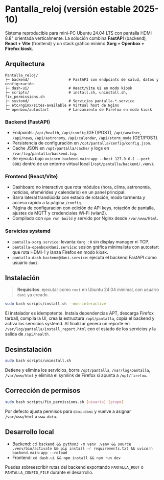 # Pantalla_reloj (versión estable 2025-10)

Sistema reproducible para mini-PC Ubuntu 24.04 LTS con pantalla HDMI 8.8" orientada
verticalmente. La solución combina **FastAPI** (backend), **React + Vite**
(frontend) y un stack gráfico mínimo **Xorg + Openbox + Firefox kiosk**.

## Arquitectura

```
Pantalla_reloj/
├─ backend/                  # FastAPI con endpoints de salud, datos y configuración
├─ dash-ui/                  # React/Vite UI en modo kiosk
├─ scripts/                  # install.sh, uninstall.sh, fix_permissions.sh
├─ systemd/                  # Servicios pantalla-*.service
├─ etc/nginx/sites-available # Virtual host de Nginx
└─ openbox/autostart         # Lanzamiento de Firefox en modo kiosk
```

### Backend (FastAPI)
- Endpoints: `/api/health`, `/api/config` (GET/POST), `/api/weather`, `/api/news`,
  `/api/astronomy`, `/api/calendar`, `/api/storm_mode` (GET/POST).
- Persistencia de configuración en `/opt/pantalla/config/config.json`.
- Cache JSON en `/opt/pantalla/cache/` y logs en `/var/log/pantalla/backend.log`.
- Se ejecuta bajo `uvicorn backend.main:app --host 127.0.0.1 --port 8081` dentro de un
  entorno virtual local (`/opt/pantalla/backend/.venv`).

### Frontend (React/Vite)
- Dashboard no interactivo que rota módulos (hora, clima, astronomía, noticias,
  efemérides y calendario) en un panel principal.
- Barra lateral translúcida con estado de rotación, modo tormenta y acceso rápido a
  la página `/config`.
- Página de configuración con edición de API keys, rotación de pantalla, ajustes de
  MQTT y credenciales Wi-Fi (wlan2).
- Compilado con `npm run build` y servido por Nginx desde `/var/www/html`.

### Servicios systemd
- `pantalla-xorg.service`: levanta `Xorg :0` sin display manager ni TCP.
- `pantalla-openbox@dani.service`: sesión gráfica minimalista con autostart que rota
  HDMI-1 y lanza Firefox en modo kiosk.
- `pantalla-dash-backend@dani.service`: ejecuta el backend FastAPI como usuario `dani`.

## Instalación

> **Requisitos**: ejecutar como `root` en Ubuntu 24.04 minimal, con usuario
> `dani` ya creado.

```bash
sudo bash scripts/install.sh --non-interactive
```

El instalador es idempotente. Instala dependencias APT, descarga Firefox tarball,
compila la UI, crea la estructura `/opt/pantalla`, copia el backend y activa los
servicios systemd. Al finalizar genera un reporte en
`/var/log/pantalla/install_report.html` con el estado de los servicios y la salida de
`/api/health`.

## Desinstalación

```bash
sudo bash scripts/uninstall.sh
```

Detiene y elimina los servicios, borra `/opt/pantalla`, `/var/log/pantalla`,
`/var/www/html` y elimina el symlink de Firefox si apunta a `/opt/firefox`.

## Corrección de permisos

```bash
sudo bash scripts/fix_permissions.sh [usuario] [grupo]
```

Por defecto ajusta permisos para `dani:dani` y vuelve a asignar `/var/www/html` a
`www-data`.

## Desarrollo local

- Backend: `cd backend && python3 -m venv .venv && source .venv/bin/activate && pip install -r requirements.txt && uvicorn backend.main:app --reload`
- Frontend: `cd dash-ui && npm install && npm run dev`

Puedes sobreescribir rutas del backend exportando `PANTALLA_ROOT` o
`PANTALLA_CONFIG_FILE` durante el desarrollo.
